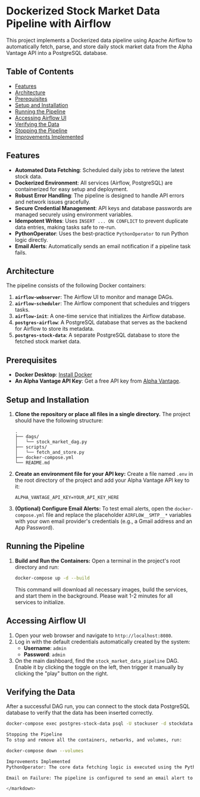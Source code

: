 # Dockerized Stock Market Data Pipeline with Airflow

This project implements a Dockerized data pipeline using Apache Airflow to automatically fetch, parse, and store daily stock market data from the Alpha Vantage API into a PostgreSQL database.

## Table of Contents
- [Features](#features)
- [Architecture](#architecture)
- [Prerequisites](#prerequisites)
- [Setup and Installation](#setup-and-installation)
- [Running the Pipeline](#running-the-pipeline)
- [Accessing Airflow UI](#accessing-airflow-ui)
- [Verifying the Data](#verifying-the-data)
- [Stopping the Pipeline](#stopping-the-pipeline)
- [Improvements Implemented](#improvements-implemented)

## Features
- **Automated Data Fetching**: Scheduled daily jobs to retrieve the latest stock data.
- **Dockerized Environment**: All services (Airflow, PostgreSQL) are containerized for easy setup and deployment.
- **Robust Error Handling**: The pipeline is designed to handle API errors and network issues gracefully.
- **Secure Credential Management**: API keys and database passwords are managed securely using environment variables.
- **Idempotent Writes**: Uses `INSERT ... ON CONFLICT` to prevent duplicate data entries, making tasks safe to re-run.
- **PythonOperator**: Uses the best-practice `PythonOperator` to run Python logic directly.
- **Email Alerts**: Automatically sends an email notification if a pipeline task fails.

## Architecture
The pipeline consists of the following Docker containers:
1.  **`airflow-webserver`**: The Airflow UI to monitor and manage DAGs.
2.  **`airflow-scheduler`**: The Airflow component that schedules and triggers tasks.
3.  **`airflow-init`**: A one-time service that initializes the Airflow database.
4.  **`postgres-airflow`**: A PostgreSQL database that serves as the backend for Airflow to store its metadata.
5.  **`postgres-stock-data`**: A separate PostgreSQL database to store the fetched stock market data.

## Prerequisites
- **Docker Desktop**: [Install Docker](https://docs.docker.com/get-docker/)
- **An Alpha Vantage API Key**: Get a free API key from [Alpha Vantage](https://www.alphavantage.co/support/#api-key).

## Setup and Installation
1.  **Clone the repository or place all files in a single directory.**
    The project should have the following structure:
    ```
    .
    ├── dags/
    │   └── stock_market_dag.py
    ├── scripts/
    │   └── fetch_and_store.py
    ├── docker-compose.yml
    └── README.md
    ```

2.  **Create an environment file for your API key:**
    Create a file named `.env` in the root directory of the project and add your Alpha Vantage API key to it:
    ```
    ALPHA_VANTAGE_API_KEY=YOUR_API_KEY_HERE
    ```

3.  **(Optional) Configure Email Alerts:**
    To test email alerts, open the `docker-compose.yml` file and replace the placeholder `AIRFLOW__SMTP__*` variables with your own email provider's credentials (e.g., a Gmail address and an App Password).

## Running the Pipeline
1.  **Build and Run the Containers:**
    Open a terminal in the project's root directory and run:
    ```bash
    docker-compose up -d --build
    ```
    This command will download all necessary images, build the services, and start them in the background. Please wait 1-2 minutes for all services to initialize.

## Accessing Airflow UI
1.  Open your web browser and navigate to `http://localhost:8080`.
2.  Log in with the default credentials automatically created by the system:
    - **Username**: `admin`
    - **Password**: `admin`
3.  On the main dashboard, find the `stock_market_data_pipeline` DAG. Enable it by clicking the toggle on the left, then trigger it manually by clicking the "play" button on the right.

## Verifying the Data
After a successful DAG run, you can connect to the stock data PostgreSQL database to verify that the data has been inserted correctly.
```bash
docker-compose exec postgres-stock-data psql -U stockuser -d stockdata -c "SELECT * FROM stock_data LIMIT 10;"

Stopping the Pipeline
To stop and remove all the containers, networks, and volumes, run:

docker-compose down --volumes

Improvements Implemented
PythonOperator: The core data fetching logic is executed using the PythonOperator for better integration with Airflow.

Email on Failure: The pipeline is configured to send an email alert to a specified address if any task fails, allowing for proactive monitoring.

</markdown>
